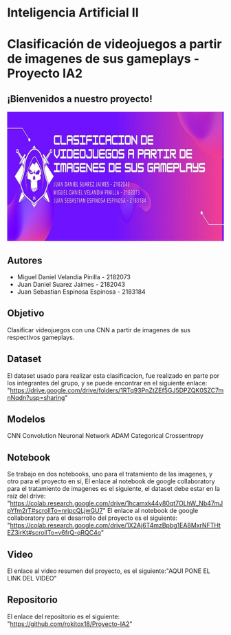 # Inteligencia Artificial II
# Clasificación de videojuegos a partir de imagenes de sus gameplays - Proyecto IA2

## ¡Bienvenidos a nuestro proyecto!

<p align="center">
<img src="https://github.com/rokitox18/Proyecto-IA2/blob/main/Clasificacion%20de%20videojuegos%20a%20partir%20de%20imagenes%20de%20sus%20gameplays.jpg"  width="800px" height="300px">
 </p>


## Autores
<ul>
<li>Miguel Daniel Velandia Pinilla - 2182073</li>
<li>Juan Daniel Suarez Jaimes - 2182043</li>
<li>Juan Sebastian Espinosa Espinosa - 2183184</li>
</ul>


## Objetivo
Clasificar videojuegos con una CNN a partir de imagenes de sus respectivos gameplays.

## Dataset

El dataset usado para realizar esta clasificacion, fue realizado en parte por los integrantes del grupo, y se puede encontrar en el siguiente enlace: "https://drive.google.com/drive/folders/1RTq93PnZtZEf5GJ5DPZQK0SZC7mnNqdn?usp=sharing" 

## Modelos
CNN 
Convolution Neuronal Network
ADAM
Categorical Crossentropy

## Notebook
Se trabajo en dos notebooks, uno para el tratamiento de las imagenes, y otro para el proyecto en si,
El enlace al notebook de google collaboratory para el tratamiento de imagenes es el siguiente, el dataset debe estar en la raiz del drive: "https://colab.research.google.com/drive/1hcamxk44y80qt7OLhW_Nb47mJpYfm2rT#scrollTo=nrjpcQLjwGU7"
El enlace al notebook de google collaboratory para el desarrollo del proyecto es el siguiente:
"https://colab.research.google.com/drive/1X2Aj6T4mzBpbg1EA8MxrNFTHtEZ3irKt#scrollTo=v6frQ-qRQC4o"

## Video
El enlace al video resumen del proyecto, es el siguiente:"AQUI PONE EL LINK DEL VIDEO"

## Repositorio
El enlace del repositorio es el siguiente: "https://github.com/rokitox18/Proyecto-IA2"


